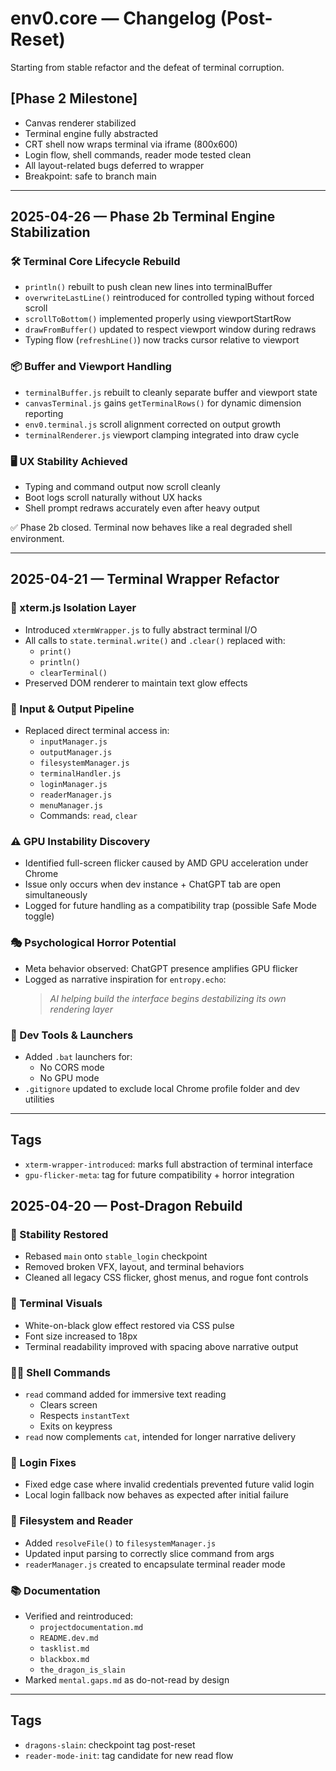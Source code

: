 # env0.core — Changelog (Post-Reset)
Starting from stable refactor and the defeat of terminal corruption.


## [Phase 2 Milestone]
- Canvas renderer stabilized
- Terminal engine fully abstracted
- CRT shell now wraps terminal via iframe (800x600)
- Login flow, shell commands, reader mode tested clean
- All layout-related bugs deferred to wrapper
- Breakpoint: safe to branch main  


---
## 2025-04-26 — Phase 2b Terminal Engine Stabilization

### 🛠️ Terminal Core Lifecycle Rebuild
- `println()` rebuilt to push clean new lines into terminalBuffer
- `overwriteLastLine()` reintroduced for controlled typing without forced scroll
- `scrollToBottom()` implemented properly using viewportStartRow
- `drawFromBuffer()` updated to respect viewport window during redraws
- Typing flow (`refreshLine()`) now tracks cursor relative to viewport

### 📦 Buffer and Viewport Handling
- `terminalBuffer.js` rebuilt to cleanly separate buffer and viewport state
- `canvasTerminal.js` gains `getTerminalRows()` for dynamic dimension reporting
- `env0.terminal.js` scroll alignment corrected on output growth
- `terminalRenderer.js` viewport clamping integrated into draw cycle

### 🖥️ UX Stability Achieved
- Typing and command output now scroll cleanly
- Boot logs scroll naturally without UX hacks
- Shell prompt redraws accurately even after heavy output

✅ Phase 2b closed. Terminal now behaves like a real degraded shell environment.

---

## 2025-04-21 — Terminal Wrapper Refactor

### 🧱 xterm.js Isolation Layer
- Introduced `xtermWrapper.js` to fully abstract terminal I/O
- All calls to `state.terminal.write()` and `.clear()` replaced with:
  - `print()`
  - `println()`
  - `clearTerminal()`
- Preserved DOM renderer to maintain text glow effects

### 🔐 Input & Output Pipeline
- Replaced direct terminal access in:
  - `inputManager.js`
  - `outputManager.js`
  - `filesystemManager.js`
  - `terminalHandler.js`
  - `loginManager.js`
  - `readerManager.js`
  - `menuManager.js`
  - Commands: `read`, `clear`

### ⚠️ GPU Instability Discovery
- Identified full-screen flicker caused by AMD GPU acceleration under Chrome
- Issue only occurs when dev instance + ChatGPT tab are open simultaneously
- Logged for future handling as a compatibility trap (possible Safe Mode toggle)

### 🎭 Psychological Horror Potential
- Meta behavior observed: ChatGPT presence amplifies GPU flicker
- Logged as narrative inspiration for `entropy.echo`:
  > *AI helping build the interface begins destabilizing its own rendering layer*

### 🧰 Dev Tools & Launchers
- Added `.bat` launchers for:
  - No CORS mode
  - No GPU mode
- `.gitignore` updated to exclude local Chrome profile folder and dev utilities

---

## Tags
- `xterm-wrapper-introduced`: marks full abstraction of terminal interface
- `gpu-flicker-meta`: tag for future compatibility + horror integration



## 2025-04-20 — Post-Dragon Rebuild

### 🧼 Stability Restored
- Rebased `main` onto `stable_login` checkpoint
- Removed broken VFX, layout, and terminal behaviors
- Cleaned all legacy CSS flicker, ghost menus, and rogue font controls

### 🎨 Terminal Visuals
- White-on-black glow effect restored via CSS pulse
- Font size increased to 18px
- Terminal readability improved with spacing above narrative output

### 🧑‍💻 Shell Commands
- `read` command added for immersive text reading
  - Clears screen
  - Respects `instantText`
  - Exits on keypress
- `read` now complements `cat`, intended for longer narrative delivery

### 🔐 Login Fixes
- Fixed edge case where invalid credentials prevented future valid login
- Local login fallback now behaves as expected after initial failure

### 📁 Filesystem and Reader
- Added `resolveFile()` to `filesystemManager.js`
- Updated input parsing to correctly slice command from args
- `readerManager.js` created to encapsulate terminal reader mode

### 📚 Documentation
- Verified and reintroduced:
  - `projectdocumentation.md`
  - `README.dev.md`
  - `tasklist.md`
  - `blackbox.md`
  - `the_dragon_is_slain`
- Marked `mental.gaps.md` as do-not-read by design

---

## Tags
- `dragons-slain`: checkpoint tag post-reset
- `reader-mode-init`: tag candidate for new read flow
